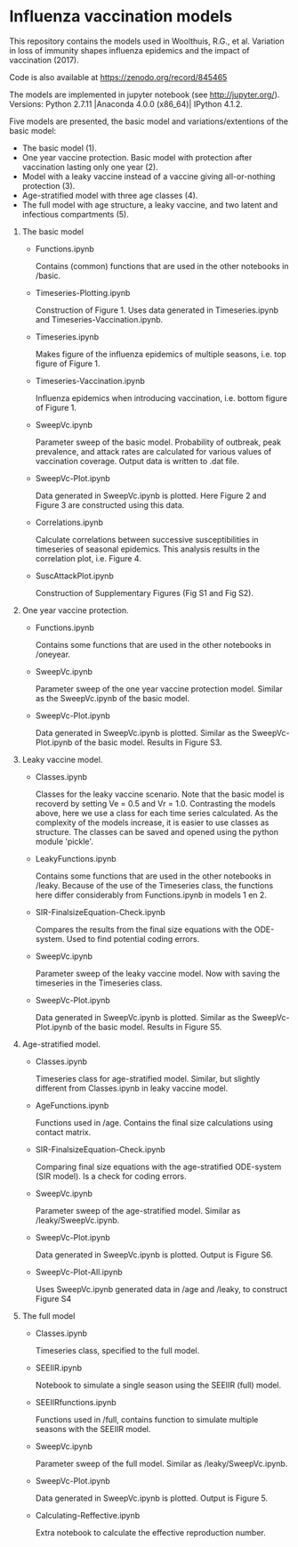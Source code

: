 # Influenza vaccination models

This repository contains the models used in Woolthuis, R.G., et al. Variation in loss of immunity shapes influenza epidemics and the impact of vaccination (2017).

Code is also available at https://zenodo.org/record/845465

The models are implemented in jupyter notebook (see http://jupyter.org/). Versions: Python 2.7.11 |Anaconda 4.0.0 (x86_64)| IPython 4.1.2.

Five models are presented, the basic model and variations/extentions of the basic model:

- The basic model (1).
- One year vaccine protection. Basic model with protection after vaccination lasting only one year (2).
- Model with a leaky vaccine instead of a vaccine giving all-or-nothing protection (3).
- Age-stratified model with three age classes (4).
- The full model with age structure, a leaky vaccine, and two latent and infectious compartments (5).


1. The basic model

    - Functions.ipynb
    
        Contains (common) functions that are used in the other notebooks in /basic.
        
        
    - Timeseries-Plotting.ipynb
    
        Construction of Figure 1. Uses data generated in Timeseries.ipynb and Timeseries-Vaccination.ipynb.
        
        
    - Timeseries.ipynb
    
        Makes figure of the influenza epidemics of multiple seasons, i.e. top figure of Figure 1.
        
        
    - Timeseries-Vaccination.ipynb
        
        Influenza epidemics when introducing vaccination, i.e. bottom figure of Figure 1.
        
        
    - SweepVc.ipynb
    
        Parameter sweep of the basic model. Probability of outbreak, peak prevalence, and attack rates are calculated for various values of vaccination coverage. Output data is written to .dat file.
        
        
    - SweepVc-Plot.ipynb
    
        Data generated in SweepVc.ipynb is plotted. Here Figure 2 and Figure 3 are constructed using this data.
        
        
    - Correlations.ipynb
    
        Calculate correlations between successive susceptibilities in timeseries of seasonal epidemics. This analysis results in the correlation plot, i.e. Figure 4.
    
    
    - SuscAttackPlot.ipynb
    
        Construction of Supplementary Figures (Fig S1 and Fig S2).
        



2. One year vaccine protection.

    - Functions.ipynb
    
        Contains some functions that are used in the other notebooks in /oneyear.
    
    
    - SweepVc.ipynb
    
        Parameter sweep of the one year vaccine protection model. Similar as the SweepVc.ipynb of the basic model.
        
        
    - SweepVc-Plot.ipynb
    
        Data generated in SweepVc.ipynb is plotted. Similar as the SweepVc-Plot.ipynb of the basic model. Results in Figure S3.
        
        
        
        
3. Leaky vaccine model.

    - Classes.ipynb
    
        Classes for the leaky vaccine scenario. Note that the basic model is recoverd by setting Ve = 0.5 and Vr = 1.0. Contrasting the models above, here we use a class for each time series calculated. As the complexity of the models increase, it is easier to use classes as structure. The classes can be saved and opened using the python module 'pickle'.
        
    - LeakyFunctions.ipynb
    
        Contains some functions that are used in the other notebooks in /leaky. Because of the use of the Timeseries class, the functions here differ considerably from Functions.ipynb in models 1 en 2.
        
        
    - SIR-FinalsizeEquation-Check.ipynb
    
        Compares the results from the final size equations with the ODE-system. Used to find potential coding errors.
        
        
    - SweepVc.ipynb
    
        Parameter sweep of the leaky vaccine model. Now with saving the timeseries in the Timeseries class.
        
        
    - SweepVc-Plot.ipynb
    
        Data generated in SweepVc.ipynb is plotted. Similar as the SweepVc-Plot.ipynb of the basic model. Results in Figure S5.
        



4. Age-stratified model.

    - Classes.ipynb
    
        Timeseries class for age-stratified model. Similar, but slightly different from Classes.ipynb in leaky vaccine model.
        
        
    - AgeFunctions.ipynb
    
        Functions used in /age. Contains the final size calculations using contact matrix.
        
      
    - SIR-FinalsizeEquation-Check.ipynb
    
        Comparing final size equations with the age-stratified ODE-system (SIR model). Is a check for coding errors.
        
        
    - SweepVc.ipynb
    
        Parameter sweep of the age-stratified model. Similar as /leaky/SweepVc.ipynb.
        
        
    - SweepVc-Plot.ipynb
    
        Data generated in SweepVc.ipynb is plotted. Output is Figure S6.
        
    - SweepVc-Plot-All.ipynb
    
        Uses SweepVc.ipynb generated data in /age and /leaky, to construct Figure S4
        
        
        
        
5. The full model

    - Classes.ipynb
    
        Timeseries class, specified to the full model.

    - SEEIIR.ipynb
    
        Notebook to simulate a single season using the SEEIIR (full) model.
        
    
    - SEEIIRfunctions.ipynb
    
        Functions used in /full, contains function to simulate multiple seasons with the SEEIIR model.
        
    
     - SweepVc.ipynb
    
        Parameter sweep of the full model. Similar as /leaky/SweepVc.ipynb.
        
        
    - SweepVc-Plot.ipynb
    
        Data generated in SweepVc.ipynb is plotted. Output is Figure 5.
        
        
    - Calculating-Reffective.ipynb
    
        Extra notebook to calculate the effective reproduction number.
        
    
